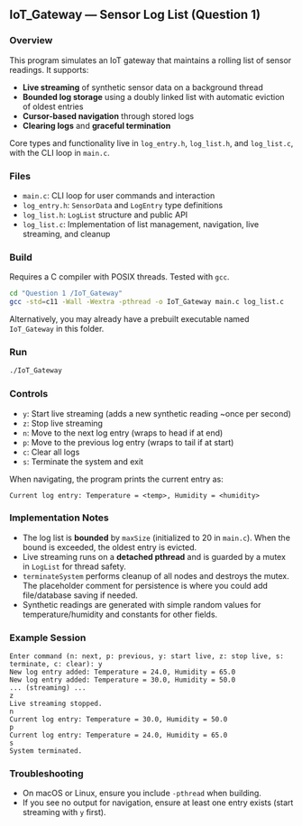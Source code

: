 ## IoT_Gateway — Sensor Log List (Question 1)

### Overview
This program simulates an IoT gateway that maintains a rolling list of sensor readings. It supports:

- **Live streaming** of synthetic sensor data on a background thread
- **Bounded log storage** using a doubly linked list with automatic eviction of oldest entries
- **Cursor-based navigation** through stored logs
- **Clearing logs** and **graceful termination**

Core types and functionality live in `log_entry.h`, `log_list.h`, and `log_list.c`, with the CLI loop in `main.c`.

### Files
- `main.c`: CLI loop for user commands and interaction
- `log_entry.h`: `SensorData` and `LogEntry` type definitions
- `log_list.h`: `LogList` structure and public API
- `log_list.c`: Implementation of list management, navigation, live streaming, and cleanup

### Build
Requires a C compiler with POSIX threads. Tested with `gcc`.

```bash
cd "Question 1 /IoT_Gateway"
gcc -std=c11 -Wall -Wextra -pthread -o IoT_Gateway main.c log_list.c
```

Alternatively, you may already have a prebuilt executable named `IoT_Gateway` in this folder.

### Run
```bash
./IoT_Gateway
```

### Controls
- `y`: Start live streaming (adds a new synthetic reading ~once per second)
- `z`: Stop live streaming
- `n`: Move to the next log entry (wraps to head if at end)
- `p`: Move to the previous log entry (wraps to tail if at start)
- `c`: Clear all logs
- `s`: Terminate the system and exit

When navigating, the program prints the current entry as:
```
Current log entry: Temperature = <temp>, Humidity = <humidity>
```

### Implementation Notes
- The log list is **bounded** by `maxSize` (initialized to 20 in `main.c`). When the bound is exceeded, the oldest entry is evicted.
- Live streaming runs on a **detached pthread** and is guarded by a mutex in `LogList` for thread safety.
- `terminateSystem` performs cleanup of all nodes and destroys the mutex. The placeholder comment for persistence is where you could add file/database saving if needed.
- Synthetic readings are generated with simple random values for temperature/humidity and constants for other fields.

### Example Session
```
Enter command (n: next, p: previous, y: start live, z: stop live, s: terminate, c: clear): y
New log entry added: Temperature = 24.0, Humidity = 65.0
New log entry added: Temperature = 30.0, Humidity = 50.0
... (streaming) ...
z
Live streaming stopped.
n
Current log entry: Temperature = 30.0, Humidity = 50.0
p
Current log entry: Temperature = 24.0, Humidity = 65.0
s
System terminated.
```

### Troubleshooting
- On macOS or Linux, ensure you include `-pthread` when building.
- If you see no output for navigation, ensure at least one entry exists (start streaming with `y` first).


